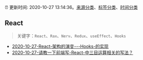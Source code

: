 :alarm_clock: 更新时间: 2020-10-27 13:14:36。[来源分类](../README.md)、[标签分类](../TAGS.md)、[时间分类](../TIMELINE.md)

## React


> 关键字：`React`、`Rax`、`Nerv`、`Redux`、`useEffect`、`Hooks`



- [2020-10-27-React-架构的演变---Hooks-的实现](https://juejin.im/post/6888262413016432647) 
- [2020-10-27-请教一下前端写-React-中三目运算相关的写法？](https://www.v2ex.com/t/719149) 